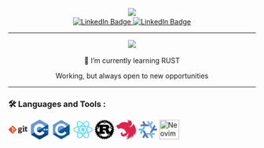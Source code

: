 <div align="center">
  <img id="header" src="https://media.giphy.com/media/qgQUggAC3Pfv687qPC/giphy.gif" width="250"/>

  <div id="badges">
    <a href="https://www.linkedin.com/in/mescande">
      <img src="https://img.shields.io/badge/LinkedIn-blue?style=for-the-badge&logo=linkedin&logoColor=white" alt="LinkedIn Badge"/>
    </a>
    <a href="https://gitlab.com/mescande1">
      <img src="https://img.shields.io/badge/Gitlab-303030?style=for-the-badge&logo=gitlab" alt="LinkedIn Badge"/>
    </a>
    
  </div>
</div>

---
<div align="center">
  <img id="header" src="https://media.giphy.com/media/sGBejL5i7iS9RTMnKx/giphy.gif" width="100"/>
  <p>
     🌱 I’m currently learning RUST
  </p>
  <p>
     Working, but always open to new opportunities
  </p>
</div>

---

### :hammer_and_wrench: Languages and Tools :

<div>
  <img src="https://github.com/devicons/devicon/blob/master/icons/git/git-original-wordmark.svg"    title="Git"    **alt="Git"    width="40" height="40"/>
  <img src="https://github.com/devicons/devicon/blob/master/icons/cplusplus/cplusplus-original.svg" title="C++"    **alt="C++"    width="40" height="40"/>
  <img src="https://github.com/devicons/devicon/blob/master/icons/c/c-original.svg"                 title="C"      **alt="C"      width="40" height="40"/>
  <img src="https://github.com/devicons/devicon/blob/master/icons/react/react-original.svg"         title="React"  **alt="React"  width="40" height="40"/>
  <img src="https://github.com/devicons/devicon/blob/master/icons/rust/rust-original.svg"           title="Rust"   **alt="Rust"   width="40" height="40"/>
  <img src="https://github.com/devicons/devicon/blob/master/icons/nestjs/nestjs-original.svg"       title="Nestjs" **alt="Nestjs" width="40" height="40"/>
  <img src="https://github.com/devicons/devicon/blob/master/icons/nixos/nixos-original.svg"         title="Nixos"  **alt="Nixos"  width="40" height="40"/>
  <img src="https://upload.wikimedia.org/wikipedia/commons/3/3a/Neovim-mark.svg"                    title="Neovim" **alt="Neovim" width="40" height="40"/>
</div>

<!--
**mescande/mescande** is a ✨ _special_ ✨ repository because its `README.md` (this file) appears on your GitHub profile.

Here are some ideas to get you started:

- 🔭 I’m currently working on ...
- 🌱 I’m currently learning RUST
- 👯 I’m looking to collaborate on ...
- 🤔 I’m looking for help with ...
- 💬 Ask me about ...
- 📫 How to reach me: ...
- 😄 Pronouns: ...
- ⚡ Fun fact: ...
-->
